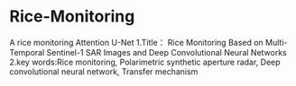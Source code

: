 # Rice-Monitoring
A rice monitoring Attention U-Net
1.Title： Rice Monitoring Based on Multi-Temporal Sentinel-1 SAR Images and Deep Convolutional Neural Networks
2.key words:Rice monitoring, Polarimetric synthetic aperture radar, Deep convolutional neural network, Transfer mechanism
